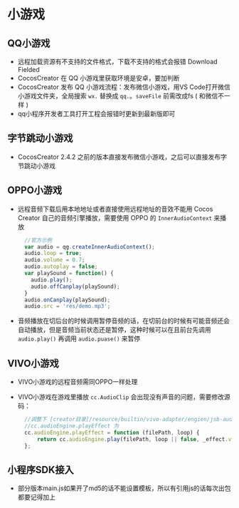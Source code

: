 # 小游戏

## QQ小游戏

* 远程加载资源有不支持的文件格式，下载不支持的格式会报错 Download Fielded
* CocosCreator 在 QQ 小游戏里获取环境是安卓，要加判断
* CocosCreator 发布 QQ 小游戏流程：发布微信小游戏，用VS Code打开微信小游戏文件夹，全局搜索 `wx.` 替换成 `qq.`。`saveFile` 前需改成fs ( 和微信不一样 )
* qq小程序开发者工具打开工程会报错时更新到最新版即可

## 字节跳动小游戏

* CocosCreator 2.4.2 之前的版本直接发布微信小游戏，之后可以直接发布字节跳动小游戏

## OPPO小游戏  
* 远程音频下载后用本地地址或者直接使用远程地址的音效不能用 Cocos Creator 自己的音频引擎播放，需要使用 OPPO 的 `InnerAudioContext` 来播放

  ```typescript
    //官方示例
    var audio = qg.createInnerAudioContext();
    audio.loop = true;
    audio.volume = 0.7;
    audio.autoplay = false;
    var playSound = function() {
      audio.play();
      audio.offCanplay(playSound);
    }
    audio.onCanplay(playSound);
    audio.src = 'res/demo.mp3';
  ```

* 音频播放在切后台的时候调用暂停音频的话，在切前台的时候有可能音频还会自动播放，但是音频当前状态还是暂停，这种时候可以在且前台先调用 `audio.play()` 再调用 `audio.puase()` 来暂停

## VIVO小游戏

* VIVO小游戏的远程音频需同OPPO一样处理
* VIVO小游戏在游戏里播放 `cc.AudioClip` 会出现没有声音的问题，需要修改源码：

  ```typescript
    //调整下 [creator目录]/resource/builtin/vivo-adapter/engien/jsb-audio.js 的接口
    //cc.audioEngine.playEffect 为
    cc.audioEngine.playEffect = function (filePath, loop) {
        return cc.audioEngine.play(filePath, loop || false, _effect.volume);
    };
  ```

## 小程序SDK接入

* 部分版本main.js如果开了md5的话不能设置模板，所以有引用js的话每次出包都要记得加上